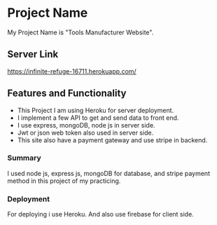 # Project Name

My Project Name is "Tools Manufacturer Website".

## Server Link
https://infinite-refuge-16711.herokuapp.com/

## Features and Functionality

* This Project I am using Heroku for server deployment.
* I implement a few API to get and send data to front end.
* I use express, mongoDB, node js in server side.
* Jwt or json web token also used in server side.
* This site also have a payment gateway and use stripe in backend.


### Summary
I used node js, express js, mongoDB for database, and stripe payment method in this project of my practicing.

### Deployment

For deploying i use Heroku.
And also use firebase for client side.


